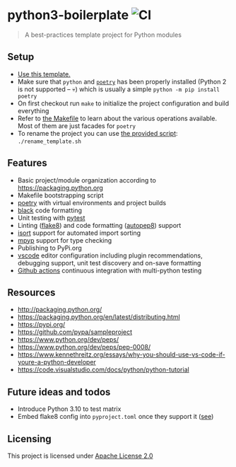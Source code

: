 # python3-boilerplate ![CI](https://github.com/BastiTee/python3-boilerplate/workflows/CI/badge.svg)

> A best-practices template project for Python modules

## Setup

- [Use this template.](https://github.com/BastiTee/python3-boilerplate/generate)
- Make sure that `python` and [`poetry`](https://python-poetry.org/) has been properly installed (Python 2 is not supported – :skull:) which is usually a simple `python -m pip install poetry`
- On first checkout run `make` to initialize the project configuration and build everything
- Refer to [the Makefile](Makefile) to learn about the various operations available. Most of them are just facades for `poetry`
- To rename the project you can use [the provided script](rename_template.sh): `./rename_template.sh`

## Features

- Basic project/module organization according to <https://packaging.python.org>
- Makefile bootstrapping script
- [poetry](https://python-poetry.org/) with virtual environments and project builds
- [black](https://github.com/psf/black) code formatting
- Unit testing with [pytest](https://docs.pytest.org/en/latest/)
- Linting ([flake8](http://flake8.pycqa.org)) and code formatting ([autopep8](https://github.com/hhatto/autopep8)) support
- [isort](https://pypi.org/project/isort/) support for automated import sorting
- [mpyp](https://pypi.org/project/mypy/) support for type checking
- Publishing to PyPi.org
- [vscode](https://code.visualstudio.com/) editor configuration including plugin recommendations, debugging support, unit test discovery and on-save formatting
- [Github actions](https://github.com/BastiTee/python3-boilerplate/actions) continuous integration with multi-python testing

## Resources

- <http://packaging.python.org/>
- <https://packaging.python.org/en/latest/distributing.html>
- <https://pypi.org/>
- <https://github.com/pypa/sampleproject>
- <https://www.python.org/dev/peps/>
- <https://www.python.org/dev/peps/pep-0008/>
- <https://www.kennethreitz.org/essays/why-you-should-use-vs-code-if-youre-a-python-developer>
- <https://code.visualstudio.com/docs/python/python-tutorial>

## Future ideas and todos

- Introduce Python 3.10 to test matrix
- Embed flake8 config into `pyproject.toml` once they support it ([see](https://github.com/PyCQA/flake8/issues/234))

## Licensing

This project is licensed under [Apache License 2.0](LICENSE.txt)
